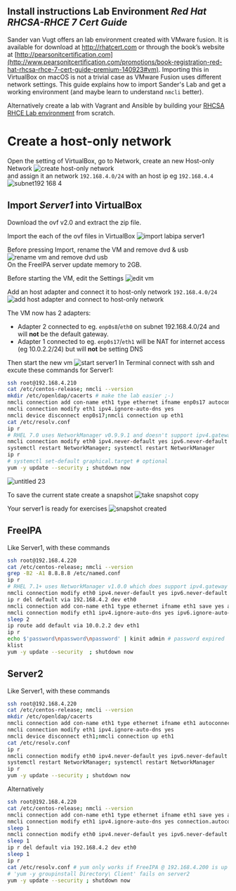 ## Install instructions Lab Environment _Red Hat RHCSA-RHCE 7 Cert Guide_

Sander van Vugt offers an lab environment created with VMware fusion. It is available for download at http://rhatcert.com or through the book’s website
at [http://pearsonitcertification.com](http://www.pearsonitcertification.com/promotions/book-registration-red-hat-rhcsa-rhce-7-cert-guide-premium-140923#vm). Importing this in VirtualBox on macOS is not a trivial case as VMware Fusion uses different network settings. This guide explains how to import Sander's Lab and get a working environment (and maybe learn to understand `nmcli` better).

Alternatively create a lab with Vagrant and Ansible by building your [RHCSA RHCE Lab environment](../../../RHCSA-RHCE-Lab-Environment) from scratch.

# Create a host-only network
Open the setting of VirtualBox, go to Network, create an new Host-only Network ![create host-only network](https://cloud.githubusercontent.com/assets/16225624/18674769/a0e60e08-7f50-11e6-9518-a41f4e08bad6.png)
<br />and assign it an network `192.168.4.0/24` with an host ip eg `192.168.4.4`
![subnet192 168 4](https://cloud.githubusercontent.com/assets/16225624/18674930/0fe6f42a-7f51-11e6-9da0-4bd75428a341.png)

## Import _Server1_ into VirtualBox
Download the ovf v2.0 and extract the zip file.

Import the each of the ovf files in VirtualBox
![import labipa server1](https://cloud.githubusercontent.com/assets/16225624/18675014/5266025a-7f51-11e6-96db-aebb874096b7.png)


Before pressing Import, rename the VM and remove dvd & usb ![rename vm and remove dvd usb](https://cloud.githubusercontent.com/assets/16225624/18675161/cb83c7bc-7f51-11e6-8871-d0e84ae8ce4a.png)
<br/>On the FreeIPA server update memory to 2GB.

Before starting the VM, edit the Settings ![edit vm](https://cloud.githubusercontent.com/assets/16225624/18677881/9d7f3fdc-7f5a-11e6-9c87-d6e1cc06352c.png)

Add an host adapter and connect it to host-only network `192.168.4.0/24` ![add host adapter and connect to host-only network](https://cloud.githubusercontent.com/assets/16225624/18675323/4a892ca0-7f52-11e6-8783-0ec111df9d2b.png)

The VM now has 2 adapters:
- Adapter 2 connected to eg. `enp0s8`/`eth0` on subnet 192.168.4.0/24 and will **not** be the default gateway.
- Adapter 1 connected to eg. `enp0s17`/`eth1` will be NAT for internet access (eg 10.0.2.2/24) but will **not** be setting DNS

<!-- ![2 adapters](https://cloud.githubusercontent.com/assets/16225624/18675550/fd218998-7f52-11e6-90ed-e40c4724fdd4.png) -->

Then start the new vm ![start server1](https://cloud.githubusercontent.com/assets/16225624/18676011/8b31155e-7f54-11e6-86ee-d4c739acd62b.png) In Terminal connect with ssh and excute these commands for Server1:
```bash
ssh root@192.168.4.210
cat /etc/centos-release; nmcli --version
mkdir /etc/openldap/cacerts # make the lab easier ;-)
nmcli connection add con-name eth1 type ethernet ifname enp0s17 autoconnect yes save yes
nmcli connection modify eth1 ipv4.ignore-auto-dns yes
nmcli device disconnect enp0s17;nmcli connection up eth1
cat /etc/resolv.conf
ip r
# RHEL 7.0 uses NetworkManager v0.9.9.1 and doesn't support ipv4.gateway, therefor use ipv4.addresses without 'gw'
nmcli connection modify eth0 ipv4.never-default yes ipv6.never-default yes ipv4.addresses "192.168.4.210/24"
systemctl restart NetworkManager; systemctl restart NetworkManager
ip r
# systemctl set-default graphical.target # optional
yum -y update --security ; shutdown now
```
![untitled 23](https://cloud.githubusercontent.com/assets/16225624/18674509/c3c944ea-7f4f-11e6-9a2b-967423186654.png)

To save the current state create a snapshot ![take snapshot copy](https://cloud.githubusercontent.com/assets/16225624/18677143/213924d0-7f58-11e6-9eb1-f9f164a6b16c.png)
<!-- ![take snapshot](https://cloud.githubusercontent.com/assets/16225624/18676516/25bcaac4-7f56-11e6-9ef8-ed19e4b13a61.png) -->

Your server1 is ready for exercises ![snapshot created](https://cloud.githubusercontent.com/assets/16225624/18674637/292f860a-7f50-11e6-9325-848844b7b7a6.png)

## FreeIPA
Like Server1, with these commands
```bash
ssh root@192.168.4.220
cat /etc/centos-release; nmcli --version
grep -B2 -A1 8.8.8.8 /etc/named.conf
ip r
# RHEL 7.1+ uses NetworkManager v1.0.0 which does support ipv4.gateway
nmcli connection modify eth0 ipv4.never-default yes ipv6.never-default yes ipv4.gateway "" ipv4.dns 192.168.4.200
ip r del default via 192.168.4.2 dev eth0
nmcli connection add con-name eth1 type ethernet ifname eth1 save yes autoconnect no
nmcli connection modify eth1 ipv4.ignore-auto-dns yes ipv6.ignore-auto-dns yes connection.autoconnect yes
sleep 2
ip route add default via 10.0.2.2 dev eth1
ip r
echo $'password\npassword\npassword' | kinit admin # password expired
klist
yum -y update --security  ; shutdown now
```


## Server2
Like Server1, with these commands
```bash
ssh root@192.168.4.220
cat /etc/centos-release; nmcli --version
mkdir /etc/openldap/cacerts
nmcli connection add con-name eth1 type ethernet ifname eth1 autoconnect yes save yes
nmcli connection modify eth1 ipv4.ignore-auto-dns yes
nmcli device disconnect eth1;nmcli connection up eth1
cat /etc/resolv.conf
ip r
nmcli connection modify eth0 ipv4.never-default yes ipv6.never-default yes ipv4.addresses "192.168.4.220/24"
systemctl restart NetworkManager; systemctl restart NetworkManager
ip r
yum -y update --security ; shutdown now
```
Alternatively
```bash
ssh root@192.168.4.220
cat /etc/centos-release; nmcli --version
nmcli connection add con-name eth1 type ethernet ifname eth1 save yes autoconnect no
nmcli connection modify eth1 ipv4.ignore-auto-dns yes connection.autoconnect yes
sleep 1
nmcli connection modify eth0 ipv4.never-default yes ipv6.never-default yes ipv4.addresses "192.168.4.220/24"
sleep 1
ip r del default via 192.168.4.2 dev eth0
sleep 1
ip r
cat /etc/resolv.conf # yum only works if FreeIPA @ 192.168.4.200 is up and serving DNS
# 'yum -y groupinstall Directory\ Client' fails on server2
yum -y update --security ; shutdown now
```
